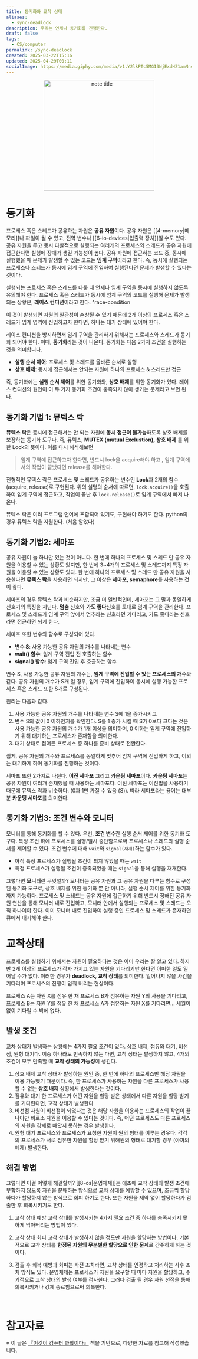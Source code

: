 ```yaml
---
title: 동기화와 교착 상태
aliases:
  - sync-deadlock
description: 우리는 언제나 동기화를 진행한다.
draft: false
tags:
  - CS/computer
permalink: /sync-deadlock
created: 2025-03-22T15:16
updated: 2025-04-29T00:11
socialImage: https://media.giphy.com/media/v1.Y2lkPTc5MGI3NjExdHZ1amNneXdqOWo5bm15Z2NrMG9ubmdpMTJvejlhYWw5djQ2bHpwOSZlcD12MV9naWZzX3NlYXJjaCZjdD1n/l46Cv8ujmQBUv7Kq4/giphy.gif
---
```

<p align="center">
  <img src="https://media.giphy.com/media/v1.Y2lkPTc5MGI3NjExdHZ1amNneXdqOWo5bm15Z2NrMG9ubmdpMTJvejlhYWw5djQ2bHpwOSZlcD12MV9naWZzX3NlYXJjaCZjdD1n/l46Cv8ujmQBUv7Kq4/giphy.gif" alt="note title" width="300">
</p>

# 동기화

프로세스 혹은 스레드가 공유하는 자원은 **공유 자원**이다. 공유 자원은 [[4-memory|메모리]]나 파일이 될 수 있고, 전역 변수나 [[6-io-devices|입출력 장치]]일 수도 있다. 공유 자원을 두고 동시 다발적으로 실행되는 여러개의 프로세스와 스레드가 공유 자원에 접근한다면 실행에 장애가 생길 가능성이 높다. 공유 자원에 접근하는 코드 중, 동시에 실행했을 때 문제가 발생할 수 있는 코드는 **임계 구역**이라고 한다. 즉, 동시에 실행되는 프로세스나 스레드가 동시에 임계 구역에 진입하여 실행된다면 문제가 발생할 수 있다는 것이다.

실행되는 프로세스 혹은 스레드를 다룰 때 언제나 임계 구역을 동시에 실행하지 않도록 유의해야 한다. 프로세스 혹은 스레드가 동시에 임계 구역의 코드를 실행해 문제가 발생되는 상황은, **레이스 컨디션**이라고 한다. ^race-condition

이 것이 발생되면 자원의 일관성이 손상될 수 있기 때문에 2개 이상의 프로세스 혹은 스레드가 임계 영역에 진입하고자 한다면, 하나는 대기 상태에 있어야 한다.

레이스 컨디션을 방지하면서 임계 구역을 관리하기 위해서는 프로세스와 스레드가 동기화 되어야 한다. 이때, **동기화**라는 것이 나온다. 동기화는 다음 2가지 조건을 실행하는 것을 의미합니다.
- **실행 순서 제어**: 프로세스 및 스레드를 올바른 순서로 실행
- **상호 배제**: 동시에 접근해서는 안되는 자원에 하나의 프로세스 & 스레드만 접근

즉, 동기화에는 **실행 순서 제어**를 위한 동기화와, **상호 배제**를 위한 동기화가 있다. 레이스 컨디션의 원인이 이 두 가지 동기화 조건이 충족되지 않아 생기는 문제라고 보면 된다.

## 동기화 기법 1: 뮤텍스 락

**뮤텍스 락**은 동시에 접근해서는 안 되는 자원에 **동시 접근이 불가능**하도록 상호 배제를 보장하는 동기화 도구다. 즉, 뮤텍스, **MUTEX (mutual Exclustion), 상호 배제** 를 위한 Lock의 뜻이다. 이를 다시 해석해보면

> 임계 구역에 접근하고자 한다면, 반드시 lock을 acquire해야 하고 , 임계 구역에서의 작업이 끝났다면 release를 해야한다.

전형적인 뮤텍스 락은 프로세스 및 스레드가 공유하는 변수인 **Lock**과 2개의 함수 (acquire, release)로 구현된다. 위의 설명의 순서에 따르면, `lock.acquire()`을 호출하여 임계 구역에 접근하고, 작업이 끝난 후 `lock.release()`로 임계 구역에서 빠져 나온다.

뮤텍스 락은 여러 프로그램 언어에 포함되어 있기도, 구현해야 하기도 한다. python의 경우 뮤텍스 락을 지원한다. (처음 알았다)


## 동기화 기법2: 세마포

공유 자원이 늘 하나만 있는 것이 아니다. 한 번에 하나의 프로세스 및 스레드 만 공유 자원을 이용할 수 있는 상황도 있지만, 한 번에 3~4개의 프로세스 및 스레드까지 특정 자원을 이용할 수 있는 상황도 있다. 한 번에 하나의 프로세스 및 스레드 만 공유 자원을 사용한다면 **뮤텍스 락**을 사용하면 되지만, 그 이상은 **세마포, semaphore**를 사용하는 것이 좋다.

세마포의 경우 뮤텍스 락과 비슷하지만, 조금 더 일반적인데, 세마포는 그 말과 동일하게 신호기의 특징을 지닌다. **멈춤** 신호와 **가도 좋다**신호를 토대로 임계 구역을 관리한다. 프로세스 및 스레드가 임계 구역 앞에서 멈추라는 신호라면 기다리고, 가도 좋다라는 신호라면 접근하면 되게 한다.

세마포 또한 변수와 함수로 구성되어 있다. 
- **변수 S**: 사용 가능한 공유 자원의 개수를 나타내는 변수
- **wait() 함수**: 임계 구역 진입 전 호출하는 함수
- **signal() 함수**: 임계 구역 진입 후 호출하는 함수

변수 S, 사용 가능한 공유 자원의 개수는, **임계 구역에 진입할 수 있는 프로세스의 개수**와 같다. 공유 자원의 개수가  S개 일 경우, 임계 구역에 진입하여 동시에 실행 가능한 프로세스 혹은 스레드 또한 S개로 구성된다.

원리는 다음과 같다. 
1. 사용 가능한 공유 자원의 개수를 나타내는 변수 S에 1을 증가시키고
2. 변수 S의 값이 0 이하인지를 확인한다. S를 1 증가 시킬 때 S가 0보다 크다는 것은 사용 가능한 공유 자원의 개수가 1개 이상을 의미하며, 0 이하는 임계 구역에 진입하기 위해 대기하는 프로세스가 존재함을 의미한다.
3. 대기 상태로 접어든 프로세스 중 하나를 준비 상태로 전환한다.

쉽게, 공유 자원의 개수와 프로세스를 동일하게 맞추어 임계 구역에 진입하게 하고, 이외는 대기하게 하며 동기화를 진행하는 것이다. 

세마포 또한 2가지로 나뉜다. **이진 세마포** 그리고 **카운팅 세마포**이다. **카운팅 세마포**는 공유 자원이 여러개 존재했을 때 사용하는 세마포다. 이진 세마포는 이진법을 사용하기 때문에 뮤텍스 락과 비슷하다. (0과 1만 가질 수 있음 (S)). 따라 세마포라는 용어는 대부분 **카운팅 세마포**를 의미한다.

## 동기화 기법3: 조건 변수와 모니터

모니터를 통해 동기화를 할 수 있다. 우선, **조건 변수**란 실행 순서 제어를 위한 동기화 도구다. 특정 조건 하에 프로세스를 실행/일시 중단함으로써 프로세스나 스레드의 실행 순서를 제어할 수 있다. 조건 변수에 대해 `wait`와 `signal(재개)`하는 함수가 있다.

- 아직 특정 프로세스가 실행될 조건이 되지 않았을 때는 `wait`
- 특정 프로세스가 실행될 조건이 충족되었을 때는 `signal`을 통해 실행을 재개한다.

그렇다면 **모니터**란 무엇일까? 모니터는 공유 자원과 그 공유 자원을 다루는 함수로 구성된 동기화 도구로, 상호 배제를 위한 동기화 뿐 만 아니라, 실행 순서 제어를 위한 동기화까지 가능하다. 프로세스 및 스레드는 공유 자원에 접근하기 위해 반드시 정해진 공유 자원 연산을 통해 모니터 내로 진입하고, 모니터 안에서 실행되는 프로세스 및 스레드는 오직 하나여야 한다. 이미 모니터 내로 진입하여 실행 중인 프로세스 및 스레드가 존재하면 큐에서 대기해야 한다.

# 교착상태

프로세스를 실행하기 위해서는 자원이 필요하다는 것은 이미 우리는 잘 알고 있다. 하지만 2개 이상의 프로세스가 각자 가지고 있는 자원을 기다리기만 한다면 어떠한 일도 일어날 수가 없다. 이러한 경우가 **deadlock, 교착 상태**를 의미한다. 일어나지 않을 사건을 기다리며 프로세스의 진행이 멈춰 버리는 현상이다.

프로세스 A는 자원 X를 점유 한 채 프로세스 B가 점유하는 자원 Y의 사용을 기다리고, 프로세스 B는 자원 Y를 점유 한 채 프로세스 A가 점유하는 자원 X를 기다리면... 세월이 없이 기다릴 수 밖에 없다.

## 발생 조건

교차 상태가 발생하는 상황에는 4가지 필요 조건이 있다. 상호 배제, 점유와 대기, 비선점, 원형 대기다. 이중 하나라도 만족하지 않는 다면, 교착 상태는 발생하지 않고, 4개의 조건이 모두 만족할 때 **교착 상태의 가능성**이 생긴다.

1. 상호 배제
교착 상태가 발생하는 원인 중, 한 번에 하나의 프로세스만 해당 자원을 이용 가능했기 때문이다. 즉, 한 프로세스가 사용하는 자원을 다른 프로세스가 사용할 수 없는 **상호 배제** 상황에서 발생한다는 것이다.
2. 점유와 대기
한 프로세스가 어떤 자원을 할당 받은 상태에서 다른 자원을 할당 받기를 기다린다면, 교착 상태가 발생한다
3. 비선점
자원이 비선점이 되었다는 것은 해당 자원을 이용하는 프로세스의 작업이 끝나야만 비로소 자원을 이용할 수 있다는 것이다. 즉, 어떤 프로세스도 다른 프로세스의 자원을 강제로 빼앗지 못하는 경우 발생한다.
4. 원형 대기
프로세스와 프로세스가 요청한 자원이 원의 형태를 이루는 경우다. 각각의 프로세스가 서로 점유한 자원을 할당 받기 위해원의 형태로 대기할 경우 (아까의 예제) 발생한다.


## 해결 방법

그렇다면 이걸 어떻게 해결할까? [[8-os|운영체제]]는 애초에 교착 상태의 발생 조건에 부합하지 않도록 자원을 분배하는 방식으로 교차 상태를 예방할 수 있으며, 조금씩 할당하다가 할당하지 않는 방식으로 회피 하기도 한다. 또한 자원을 제약 없이 할당하다가 검출한 후 회복시키기도 한다.

1. 교착 상태 예방
교착 상태를 발생시키는 4가지 필요 조건 중 하나를 충족시키지 못하게 막아버리는 방법이 있다.

2. 교착 상태 회피
교착 상태가 발생하지 않을 정도만 자원을 할당하는 방법이다. 기본적으로 교착 상태를 **한정된 자원의 무분별한 할당으로 인한 문제**로 간주하게 하는 것이다. 

3. 검출 후 회복
예방과 회피는 사전 조치라면, 교착 상태를 인정하고 처리하는 사후 조치 방식도 있다. 운영체제는 프로세스가 자원을 요구할 때 마다 자원을 할당하고, 주기적으로 교착 상태의 발생 여부를 검사한다. 그러다 검출 될 경우 자원 선점을 통해 회복시키거나 강제 종료함으로써 회복한다.
</br></br></br>
# 참고자료
※ 이 글은 [『이것이 컴퓨터 과학이다』](https://product.kyobobook.co.kr/detail/S000214014967) 책을 기반으로, 다양한 자료를 참고해 작성했습니다.
